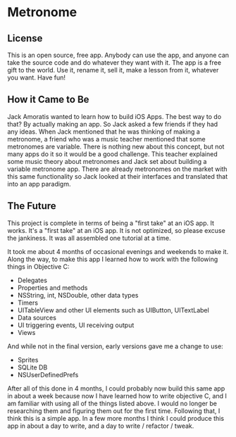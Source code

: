 # Metronome

## License
This is an open source, free app. Anybody can use the app, and anyone can take the source code and do whatever they want with it. The app is a free gift to the world. Use it, rename it, sell it, make a lesson from it, whatever you want. Have fun!

## How it Came to Be
Jack Amoratis wanted to learn how to build iOS Apps. The best way to do that? By actually making an app. So Jack asked a few friends if they had any ideas. When Jack mentioned that he was thinking of making a metronome, a friend who was a music teacher mentioned that some metronomes are variable. There is nothing new about this concept, but not many apps do it so it would be a good challenge. This teacher explained some music theory about metronomes and Jack set about building a variable metronome app. There are already metronomes on the market with this same functionality so Jack looked at their interfaces and translated that into an app paradigm.

## The Future
This project is complete in terms of being a "first take" at an iOS app. It works. It's a "first take" at an iOS app. It is not optimized, so please excuse the jankiness. It was all assembled one tutorial at a time.

It took me about 4 months of occasional evenings and weekends to make it. Along the way, to make this app I learned how to work with the following things in Objective C:

* Delegates
* Properties and methods
* NSString, int, NSDouble, other data types
* Timers
* UITableView and other UI elements such as UIButton, UITextLabel
* Data sources
* UI triggering events, UI receiving output
* Views

And while not in the final version, early versions gave me a change to use:

* Sprites
* SQLite DB
* NSUserDefinedPrefs

After all of this done in 4 months, I could probably now build this same app in about a week because now I have learned how to write objective C, and I am familiar with using all of the things listed above. I would no longer be researching them and figuring them out for the first time. Following that, I think this is a simple app. In a few more months I think I could produce this app in about a day to write, and a day to write / refactor / tweak.
